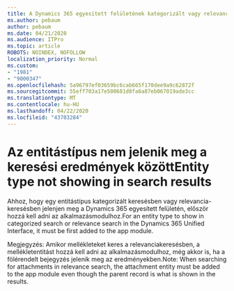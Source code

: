 ```yaml
---
title: A Dynamics 365 egyesített felületének kategorizált vagy relevancia-keresési eredményeiben nem jelenő entitástípus
ms.author: pebaum
author: pebaum
ms.date: 04/21/2020
ms.audience: ITPro
ms.topic: article
ROBOTS: NOINDEX, NOFOLLOW
localization_priority: Normal
ms.custom:
- "1981"
- "9000347"
ms.openlocfilehash: 5a96797ef03659bc6cab665f170dee9a9c62872f
ms.sourcegitcommit: 55eff703a17e500681d8fa6a87eb067019ade3cc
ms.translationtype: MT
ms.contentlocale: hu-HU
ms.lasthandoff: 04/22/2020
ms.locfileid: "43703284"
---
```

# <a name="entity-type-not-showing-in-search-results"></a><span data-ttu-id="34d30-102">Az entitástípus nem jelenik meg a keresési eredmények között</span><span class="sxs-lookup"><span data-stu-id="34d30-102">Entity type not showing in search results</span></span>

<span data-ttu-id="34d30-103">Ahhoz, hogy egy entitástípus kategorizált keresésben vagy relevancia-keresésben jelenjen meg a Dynamics 365 egyesített felületén, először hozzá kell adni az alkalmazásmodulhoz.</span><span class="sxs-lookup"><span data-stu-id="34d30-103">For an entity type to show in categorized search or relevance search in the Dynamics 365 Unified Interface, it must be first added to the app module.</span></span>

<span data-ttu-id="34d30-104">Megjegyzés: Amikor mellékleteket keres a relevanciakeresésben, a mellékletentitást hozzá kell adni az alkalmazásmodulhoz, még akkor is, ha a fölérendelt bejegyzés jelenik meg az eredményekben.</span><span class="sxs-lookup"><span data-stu-id="34d30-104">Note: When searching for attachments in relevance search, the attachment entity must be added to the app module even though the parent record is what is shown in the results.</span></span>
